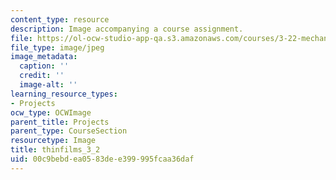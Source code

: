 ```yaml
---
content_type: resource
description: Image accompanying a course assignment.
file: https://ol-ocw-studio-app-qa.s3.amazonaws.com/courses/3-22-mechanical-behavior-of-materials-spring-2008/00c9bebdea0583dee399995fcaa36daf_thinfilms_3_2.jpg
file_type: image/jpeg
image_metadata:
  caption: ''
  credit: ''
  image-alt: ''
learning_resource_types:
- Projects
ocw_type: OCWImage
parent_title: Projects
parent_type: CourseSection
resourcetype: Image
title: thinfilms_3_2
uid: 00c9bebd-ea05-83de-e399-995fcaa36daf
---
```

